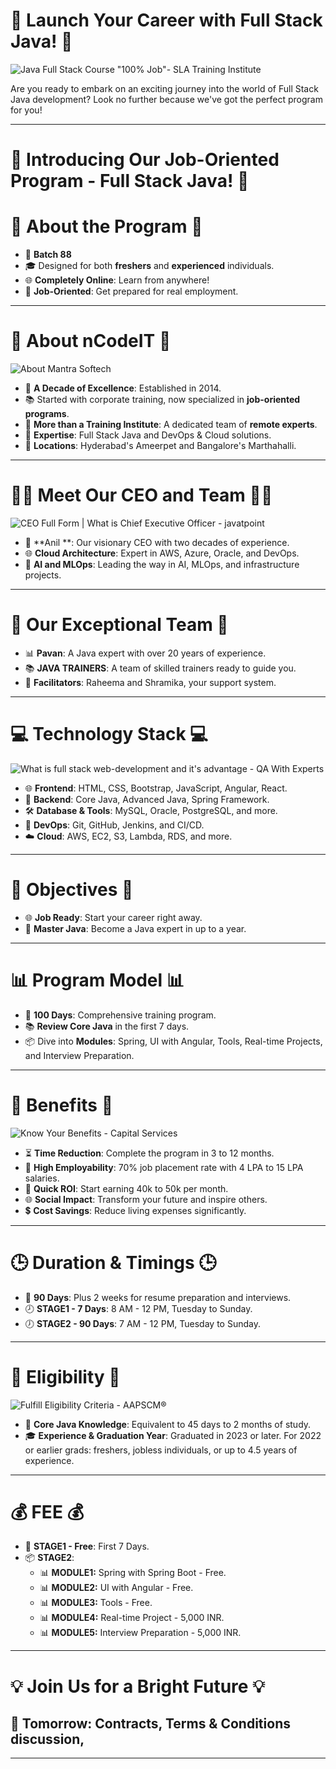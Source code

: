 # 🚀 **Launch Your Career with Full Stack Java!** 🚀

![Java Full Stack Course "100% Job"- SLA Training Institute](https://slaconsultantsnoida.in/wp_files/wp-content/uploads_noida/2018/11/Full-Stack-Java-Training-in-Noida.png)

Are you ready to embark on an exciting journey into the world of Full Stack Java development? Look no further because we've got the perfect program for you!

----
# 🌟 **Introducing Our Job-Oriented Program - Full Stack Java!** 🌟

# 🔹 **About the Program** 🔹

-   📅 **Batch 88**
-   🎓 Designed for both **freshers** and **experienced** individuals.
-   🌐 **Completely Online**: Learn from anywhere!
-   🤝 **Job-Oriented**: Get prepared for real employment.

---

# 🏢 **About nCodeIT** 🏢

![About Mantra Softech](https://www.mantratec.com/Images/all-page-hader/Company-Profile.jpeg)

-   📆 **A Decade of Excellence**: Established in 2014.
-   📚 Started with corporate training, now specialized in **job-oriented programs**.
-   💪 **More than a Training Institute**: A dedicated team of **remote experts**.
-   💼 **Expertise**: Full Stack Java and DevOps & Cloud solutions.
-   📍 **Locations**: Hyderabad's Ameerpet and Bangalore's Marthahalli.

---
# 👨‍💼 **Meet Our CEO and Team** 👨‍💼

![CEO Full Form | What is Chief Executive Officer - javatpoint](https://static.javatpoint.com/fullformpages/images/ceo.jpg)

-   🚀 **Anil **: Our visionary CEO with two decades of experience.
-   🌐 **Cloud Architecture**: Expert in AWS, Azure, Oracle, and DevOps.
-   🤖 **AI and MLOps**: Leading the way in AI, MLOps, and infrastructure projects.

---
# 👥 **Our Exceptional Team** 👥

-   📊 **Pavan**: A Java expert with over 20 years of experience.
-   📚 **JAVA TRAINERS**: A team of skilled trainers ready to guide you.
-   🤝 **Facilitators**: Raheema and Shramika, your support system.

---
# 💻 **Technology Stack** 💻

![What is full stack web-development and it's advantage - QA With Experts](https://res.cloudinary.com/dmsxwwfb5/image/upload/v1595866967/full-stack-devlopment-min.png)

-   🌐 **Frontend**: HTML, CSS, Bootstrap, JavaScript, Angular, React.
-   💼 **Backend**: Core Java, Advanced Java, Spring Framework.
-   🛠️ **Database & Tools**: MySQL, Oracle, PostgreSQL, and more.
-   🚀 **DevOps**: Git, GitHub, Jenkins, and CI/CD.
-   ☁️ **Cloud**: AWS, EC2, S3, Lambda, RDS, and more.

---

# 🎯 **Objectives** 🎯

-   🌐 **Job Ready**: Start your career right away.
-   🚀 **Master Java**: Become a Java expert in up to a year.
----
# 📊 **Program Model** 📊

-   📆 **100 Days**: Comprehensive training program.
-   📚 **Review Core Java** in the first 7 days.
-   📦 Dive into **Modules**: Spring, UI with Angular, Tools, Real-time Projects, and Interview Preparation.

----
# 🌟 **Benefits** 🌟
![Know Your Benefits - Capital Services](https://capital-services.com/wp-content/uploads/2022/11/benefit-trends.png)

-   ⏳ **Time Reduction**: Complete the program in 3 to 12 months.
-   💼 **High Employability**: 70% job placement rate with 4 LPA to 15 LPA salaries.
-   🚀 **Quick ROI**: Start earning 40k to 50k per month.
-   🌐 **Social Impact**: Transform your future and inspire others.
-   💲 **Cost Savings**: Reduce living expenses significantly.

----
# 🕒 **Duration & Timings** 🕒

-   📅 **90 Days**: Plus 2 weeks for resume preparation and interviews.
-   🕗 **STAGE1 - 7 Days**: 8 AM - 12 PM, Tuesday to Sunday.
-   🕖 **STAGE2 - 90 Days**: 7 AM - 12 PM, Tuesday to Sunday.

----
# 📝 **Eligibility** 📝
![Fulfill Eligibility Criteria - AAPSCM®](https://aapscm.org/wp-content/uploads/2018/06/Eligibility.jpeg)

-   📌 **Core Java Knowledge**: Equivalent to 45 days to 2 months of study.
-   🎓 **Experience & Graduation Year**: Graduated in 2023 or later. For 2022 or earlier grads: freshers, jobless individuals, or up to 4.5 years of experience.

---
# 💰 **FEE** 💰

-   📅 **STAGE1 - Free**: First 7 Days.
-   📦 **STAGE2**:
    -   📊 **MODULE1:** Spring with Spring Boot - Free.
    -   📊 **MODULE2:** UI with Angular - Free.
    -   📊 **MODULE3:** Tools - Free.
    -   📊 **MODULE4:** Real-time Project - 5,000 INR.
    -   📊 **MODULE5:** Interview Preparation - 5,000 INR.

---
# 💡 **Join Us for a Bright Future** 💡

##  📆 **Tomorrow**: Contracts, Terms & Conditions discussion,
----
